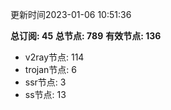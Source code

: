 更新时间2023-01-06 10:51:36

**总订阅: 45**
**总节点: 789**
**有效节点: 136**
- v2ray节点: 114
- trojan节点: 6
- ssr节点: 3
- ss节点: 13
